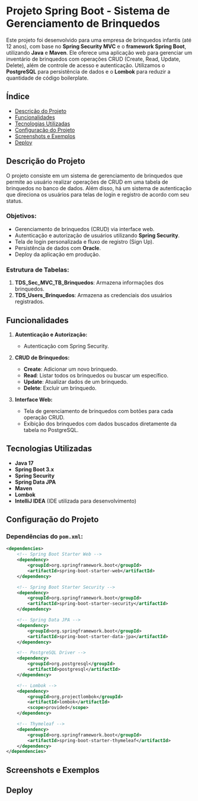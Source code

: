 # Projeto Spring Boot - Sistema de Gerenciamento de Brinquedos

Este projeto foi desenvolvido para uma empresa de brinquedos infantis (até 12 anos), com base no **Spring Security MVC** e o **framework Spring Boot**, utilizando **Java** e **Maven**. Ele oferece uma aplicação web para gerenciar um inventário de brinquedos com operações CRUD (Create, Read, Update, Delete), além de controle de acesso e autenticação. Utilizamos o **PostgreSQL** para persistência de dados e o **Lombok** para reduzir a quantidade de código boilerplate.

## Índice
- [Descrição do Projeto](#descrição-do-projeto)
- [Funcionalidades](#funcionalidades)
- [Tecnologias Utilizadas](#tecnologias-utilizadas)
- [Configuração do Projeto](#configuração-do-projeto)
- [Screenshots e Exemplos](#screenshots-e-exemplos)
- [Deploy](#deploy)

## Descrição do Projeto

O projeto consiste em um sistema de gerenciamento de brinquedos que permite ao usuário realizar operações de CRUD em uma tabela de brinquedos no banco de dados. Além disso, há um sistema de autenticação que direciona os usuários para telas de login e registro de acordo com seu status.

### Objetivos:
- Gerenciamento de brinquedos (CRUD) via interface web.
- Autenticação e autorização de usuários utilizando **Spring Security**.
- Tela de login personalizada e fluxo de registro (Sign Up).
- Persistência de dados com **Oracle**.
- Deploy da aplicação em produção.

### Estrutura de Tabelas:
1. **TDS_Sec_MVC_TB_Brinquedos**: Armazena informações dos brinquedos.
2. **TDS_Users_Brinquedos**: Armazena as credenciais dos usuários registrados.

## Funcionalidades

1. **Autenticação e Autorização:**
   - Autenticação com Spring Security.

2. **CRUD de Brinquedos:**
   - **Create**: Adicionar um novo brinquedo.
   - **Read**: Listar todos os brinquedos ou buscar um específico.
   - **Update**: Atualizar dados de um brinquedo.
   - **Delete**: Excluir um brinquedo.

3. **Interface Web:**
   - Tela de gerenciamento de brinquedos com botões para cada operação CRUD.
   - Exibição dos brinquedos com dados buscados diretamente da tabela no PostgreSQL.

## Tecnologias Utilizadas

- **Java 17**
- **Spring Boot 3.x**
- **Spring Security**
- **Spring Data JPA**
- **Maven**
- **Lombok**
- **IntelliJ IDEA** (IDE utilizada para desenvolvimento)

## Configuração do Projeto

### Dependências do `pom.xml`:

```xml
<dependencies>
    <!-- Spring Boot Starter Web -->
    <dependency>
        <groupId>org.springframework.boot</groupId>
        <artifactId>spring-boot-starter-web</artifactId>
    </dependency>

    <!-- Spring Boot Starter Security -->
    <dependency>
        <groupId>org.springframework.boot</groupId>
        <artifactId>spring-boot-starter-security</artifactId>
    </dependency>

    <!-- Spring Data JPA -->
    <dependency>
        <groupId>org.springframework.boot</groupId>
        <artifactId>spring-boot-starter-data-jpa</artifactId>
    </dependency>

    <!-- PostgreSQL Driver -->
    <dependency>
        <groupId>org.postgresql</groupId>
        <artifactId>postgresql</artifactId>
    </dependency>

    <!-- Lombok -->
    <dependency>
        <groupId>org.projectlombok</groupId>
        <artifactId>lombok</artifactId>
        <scope>provided</scope>
    </dependency>

    <!-- Thymeleaf -->
    <dependency>
        <groupId>org.springframework.boot</groupId>
        <artifactId>spring-boot-starter-thymeleaf</artifactId>
    </dependency>
</dependencies>
```

## Screenshots e Exemplos

## Deploy